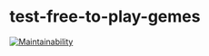 # test-free-to-play-gemes
[![Maintainability](https://api.codeclimate.com/v1/badges/2f1507e733ebe9e46ee6/maintainability)](https://codeclimate.com/github/maslo34/test-free-to-play-gemes/maintainability)